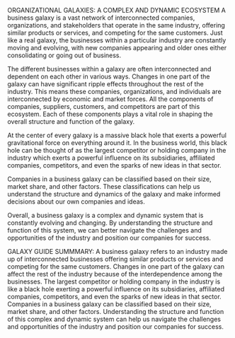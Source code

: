 ORGANIZATIONAL GALAXIES: A COMPLEX AND DYNAMIC ECOSYSTEM
A business galaxy is a vast network of interconnected companies, organizations, and stakeholders that operate in the same industry, offering similar products or services, and competing for the same customers. Just like a real galaxy, the businesses within a particular industry are constantly moving and evolving, with new companies appearing and older ones either consolidating or going out of business.

The different businesses within a galaxy are often interconnected and dependent on each other in various ways. Changes in one part of the galaxy can have significant ripple effects throughout the rest of the industry. This means these companies, organizations, and individuals are interconnected by economic and market forces. All the components of companies, suppliers, customers, and competitors are part of this ecosystem. Each of these components plays a vital role in shaping the overall structure and function of the galaxy.

At the center of every galaxy is a massive black hole that exerts a powerful gravitational force on everything around it. In the business world, this black hole can be thought of as the largest competitor or holding company in the industry which exerts a powerful influence on its subsidiaries, affiliated companies, competitors, and even the sparks of new ideas in that sector.

Companies in a business galaxy can be classified based on their size, market share, and other factors. These classifications can help us understand the structure and dynamics of the galaxy and make informed decisions about our own companies and ideas.

Overall, a business galaxy is a complex and dynamic system that is constantly evolving and changing. By understanding the structure and function of this system, we can better navigate the challenges and opportunities of the industry and position our companies for success.


GALAXY GUIDE SUMMMARY:
A business galaxy refers to an industry made up of interconnected businesses offering similar products or services and competing for the same customers. Changes in one part of the galaxy can affect the rest of the industry because of the interdependence among the businesses. The largest competitor or holding company in the industry is like a black hole exerting a powerful influence on its subsidiaries, affiliated companies, competitors, and even the sparks of new ideas in that sector. Companies in a business galaxy can be classified based on their size, market share, and other factors. Understanding the structure and function of this complex and dynamic system can help us navigate the challenges and opportunities of the industry and position our companies for success.


